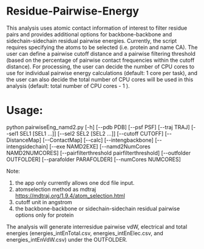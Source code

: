 # Residue-Pairwise-Energy

This analysis uses atomic contact information of interest to filter residue pairs and provides additional options for backbone-backbone and sidechain-sidechain residual pairwise energies. Currently, the script requires specifying the atoms to be selected (i.e. protein and name CA). The user can define a pairwise cutoff distance and a pairwise filtering threshold (based on the percentage of pairwise contact frequencies within the cutoff distance). For processing, the user can decide the number of CPU cores to use for individual pairwise energy calculations (default: 1 core per task), and the user can also decide the total number of CPU cores will be used in this analysis (default: total number of CPU cores - 1 ).

# Usage: 

python pairwiseEng_namd2.py [-h] [--pdb PDB] [--psf PSF] [--traj TRAJ] [--sel1 SEL1 [SEL1 ...]] [--sel2 SEL2 [SEL2 ...]] [--cutoff CUTOFF] [--DistanceMap] [--ContactMap] [--calc] [--intengbackbone] [--intengsidechain] [--exe NAMD2EXE] [--namd2NumCores NAMD2NUMCORES] [--pairfilterthreshold pairfilterthreshold] [--outfolder OUTFOLDER] [--parafolder PARAFOLDER] [--numCores NUMCORES]

Note:
1. the app only currently allows one dcd file input.
2. atomselection method as mdtraj https://mdtraj.org/1.9.4/atom_selection.html
3. cutoff unit in angstrom
4. the backbone-backbone or sidechain-sidechain residual pairwise options only for protein

The analysis will generate interresidue pairwise vdW, electrical and total energies (energies_intEnTotal.csv, energies_intEnElec.csv, and energies_intEnVdW.csv) under the OUTFOLDER.

